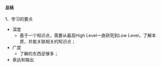 #### 总结

1、学习的要点
- 深度
  - 基于一个知识点，需要从最高High Level一直研究到Low Level，了解本质，并能关联相关的知识点；
- 广度
  - 了解的东西足够多；
- 表达和输出
